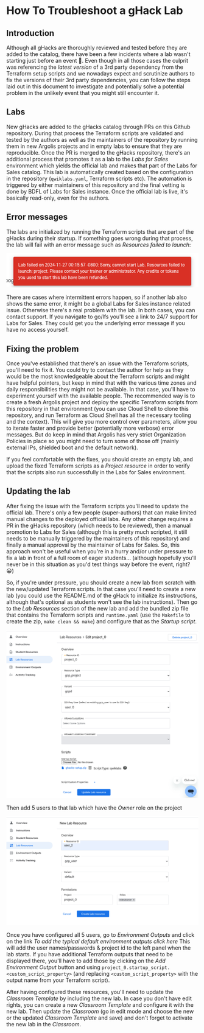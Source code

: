 # How To Troubleshoot a gHack Lab

## Introduction

Although all gHacks are thoroughly reviewed and tested before they are added to the catalog, there have been a few incidents where a lab wasn't starting just before an event 😬. Even though in all those cases the culprit was referencing the *latest version* of a 3rd party dependency from the Terraform setup scripts and we nowadays expect and scrutinize authors to fix the versions of their 3rd party dependencies, you can follow the steps laid out in this document to investigate and potentially solve a potential problem in the unlikely event that you might still encounter it.

## Labs

New gHacks are added to the gHacks catalog through PRs on this Github repository. During that process the Terraform scripts are validated and tested by the authors as well as the maintainers of the repository by running them in new Argolis projects and in empty labs to ensure that they are reproducible. Once the PR is merged to the gHacks repository, there's an additional process that promotes it as a lab to the *Labs for Sales* environment which yields the official lab and makes that part of the Labs for Sales catalog. This lab is automatically created based on the configuration in the repository (`qwiklabs.yaml`, Terraform scripts etc). The automation is triggered by either maintainers of this repository and the final vetting is done by BDFL of Labs for Sales instance. Once the official lab is live, it's basically read-only, even for the authors.

## Error messages

The labs are initialized by running the Terraform scripts that are part of the gHacks during their startup. If something goes wrong during that process, the lab will fail with an error message such as *Resources failed to launch*:

![Error message](./images/troubleshoot-error-message.png)

There are cases where intermittent errors happen, so if another lab also shows the same error, it might be a global Labs for Sales instance related issue. Otherwise there's a real problem with the lab. In both cases, you can contact support. If you navigate to go/lfs you'll see a link to 24/7 support for Labs for Sales. They could get you the underlying error message if you have no access yourself.

## Fixing the problem

Once you've established that there's an issue with the Terraform scripts, you'll need to fix it. You could try to contact the author for help as they would be the most knowledgeable about the Terraform scripts and might have helpful pointers, but keep in mind that with the various time zones and daily responsibilities they might not be available. In that case, you'll have to experiment yourself with the available people. The recommended way is to create a fresh Argolis project and deploy the specific Terraform scripts from this repository in that environment (you can use Cloud Shell to clone this repository, and run Terraform as Cloud Shell has all the necessary tooling and the context). This will give you more control over parameters, allow you to iterate faster and provide better (potentially more verbose) error messages. But do keep in mind that Argolis has very strict Organization Policies in place so you might need to turn some of those off (mainly external IPs, shielded boot and the default network).

If you feel comfortable with the fixes, you should create an empty lab, and upload the fixed Terraform scripts as a *Project resource* in order to verify that the scripts also run successfully in the Labs for Sales environment.

## Updating the lab

After fixing the issue with the Terraform scripts you'll need to update the official lab. There's only a few people (super-authors) that can make limited manual changes to the deployed official labs. Any other change requires a PR in the gHacks repository (which needs to be reviewed), then a manual promotion to Labs for Sales (although this is pretty much scripted, it still needs to be manually triggered by the maintainers of this repository) and finally a manual approval by the maintainer of Labs for Sales. So, this approach won't be useful when you're in a hurry and/or under pressure to fix a lab in front of a full room of eager students… (although hopefully you'll never be in this situation as you'd test things way before the event, right? 😀)

So, if you're under pressure, you should create a new lab from scratch with the new/updated Terraform scripts. In that case you'll need to create a new lab (you could use the README.md of the gHack to initialize its instructions, although that's optional as students won't see the lab instructions). Then go to the *Lab Resources* section of the new lab and add the bundled zip file that contains the Terraform scripts and `runtime.yaml` (use the `Makefile` to create the zip, `make clean && make`) and configure that as the *Startup script*.

![Startup script](./images/troubleshoot-project-resources.png)

Then add 5 users to that lab which have the *Owner* role on the project

![Add users](./images/troubleshoot-add-users.png)

Once you have configured all 5 users, go to *Environment Outputs* and click on the link *To add the typical default environment outputs click here* This will add the user names/passwords & project id to the left panel when the lab starts. If you have additional Terraform outputs that need to be displayed there, you'll have to add those by clicking on the *Add Environment Output* button and using `project_0.startup_script.<custom_script_property>` (and replacing `<custom_script_property>` with the output name from your Terraform script).

After having configured these resources, you'll need to update the *Classroom Template* by including the new lab. In case you don't have edit rights, you can create a new *Classroom Template* and configure it with the new lab. Then update the *Classroom* (go in edit mode and choose the new or the updated *Classroom Template* and save) and don't forget to activate the new lab in the *Classroom*.
